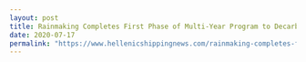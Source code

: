 ```yaml
---
layout: post
title: Rainmaking Completes First Phase of Multi-Year Program to Decarbonise Shipping
date: 2020-07-17
permalink: "https://www.hellenicshippingnews.com/rainmaking-completes-first-phase-of-multi-year-program-to-decarbonise-shipping/"
---
```

